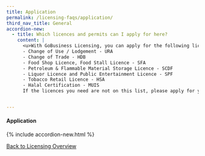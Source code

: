 ```yaml
---
title: Application
permalink: /licensing-faqs/application/
third_nav_title: General
accordion-new:
  - title: Which licences and permits can I apply for here?
    content: |
      <u>With GoBusiness Licensing, you can apply for the following licences from these government agencies:</u>
      - Change of Use / Lodgement - URA
      - Change of Trade - HDB
      - Food Shop Licence, Food Stall Licence - SFA
      - Petroleum & Flammable Material Storage Licence - SCDF
      - Liquor Licence and Public Entertainment Licence - SPF
      - Tobacco Retail Licence - HSA
      - Halal Certification - MUIS
      If the licences you need are not on this list, please apply for your licences using our Self-Service feature <a href="#">here</a>.


---
```


#### Application
{% include accordion-new.html %}

[Back to Licensing Overview](/run-and-grow/licensing-overview/)
